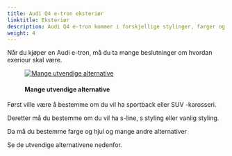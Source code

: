 ```yaml
---
title: Audi Q4 e-tron eksteriør
linktitle: Eksteriør
description: Audi Q4 e-tron kommer i forskjellige stylinger, farger og hjul
weight: 4
---
```

<!-- markdownlint-disable MD033 -->
Når du kjøper en Audi e-tron, må du ta mange beslutninger om hvordan exeriour skal være.

<figure>
    <a href="https://media.electrichasgoneaudi.net/multimedia/models/q4-e-tron/exterior/exterior.jpg">
        <img src="https://media.electrichasgoneaudi.net/multimedia/models/q4-e-tron/exterior/exteriors.jpg"
        alt="Mange utvendige alternative" title="Mange utvendige alternative">
    </a>
    <figcaption><h4>Mange utvendige alternative</h4></figcaption>
</figure>

Først ville være å bestemme om du vil ha sportback eller SUV -karosseri.

Deretter må du bestemme om du vil ha s-line, s styling eller vanlig styling.

Da må du bestemme farge og hjul og mange andre alternativer

Se de utvendige alternativene nedenfor.
